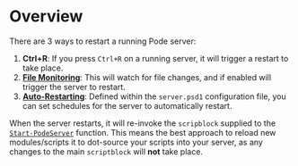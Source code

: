 # Overview

There are 3 ways to restart a running Pode server:

1. **Ctrl+R**: If you press `Ctrl+R` on a running server, it will trigger a restart to take place.
2. [**File Monitoring**](../Types/FileMonitoring): This will watch for file changes, and if enabled will trigger the server to restart.
3. [**Auto-Restarting**](../Types/AutoRestarting): Defined within the `server.psd1` configuration file, you can set schedules for the server to automatically restart.

When the server restarts, it will re-invoke the `scripblock` supplied to the [`Start-PodeServer`](../../../../Functions/Core/Start-PodeServer) function. This means the best approach to reload new modules/scripts it to dot-source your scripts into your server, as any changes to the main `scriptblock` will **not** take place.
